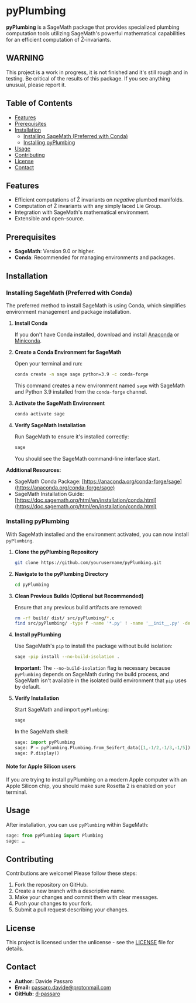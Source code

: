 # pyPlumbing

**pyPlumbing** is a SageMath package that provides specialized plumbing computation tools utilizing SageMath's powerful mathematical capabilities for an efficient computation of Ẑ-invariants.
## **WARNING**
This project is a work in progress, it is not finished and it's still rough and in testing. Be critical of the results of this package. If you see anything unusual, please report it.

## Table of Contents

- [Features](#features)
- [Prerequisites](#prerequisites)
- [Installation](#installation)
  - [Installing SageMath (Preferred with Conda)](#installing-sagemath-preferred-with-conda)
  - [Installing pyPlumbing](#installing-pyplumbing)
- [Usage](#usage)
- [Contributing](#contributing)
- [License](#license)
- [Contact](#contact)

## Features

- Efficient computations of Ẑ invariants on _negative_ plumbed manifolds.
- Computation of Ẑ invariants with any simply laced Lie Group.
- Integration with SageMath's mathematical environment.
- Extensible and open-source.

## Prerequisites

- **SageMath**: Version 9.0 or higher.
- **Conda**: Recommended for managing environments and packages.

## Installation

### Installing SageMath (Preferred with Conda)

The preferred method to install SageMath is using Conda, which simplifies environment management and package installation.

1. **Install Conda**

   If you don't have Conda installed, download and install [Anaconda](https://www.anaconda.com/products/distribution) or [Miniconda](https://docs.conda.io/en/latest/miniconda.html).

2. **Create a Conda Environment for SageMath**

   Open your terminal and run:

   ```bash
   conda create -n sage sage python=3.9 -c conda-forge
   ```

   This command creates a new environment named `sage` with SageMath and Python 3.9 installed from the `conda-forge` channel.

3. **Activate the SageMath Environment**

   ```bash
   conda activate sage
   ```

4. **Verify SageMath Installation**

   Run SageMath to ensure it's installed correctly:

   ```bash
   sage
   ```

   You should see the SageMath command-line interface start.

**Additional Resources:**

- SageMath Conda Package: [https://anaconda.org/conda-forge/sage](https://anaconda.org/conda-forge/sage)
- SageMath Installation Guide: [https://doc.sagemath.org/html/en/installation/conda.html](https://doc.sagemath.org/html/en/installation/conda.html)

### Installing pyPlumbing

With SageMath installed and the environment activated, you can now install `pyPlumbing`.

1. **Clone the pyPlumbing Repository**

   ```bash
   git clone https://github.com/yourusername/pyPlumbing.git
   ```

2. **Navigate to the pyPlumbing Directory**

   ```bash
   cd pyPlumbing
   ```

3. **Clean Previous Builds (Optional but Recommended)**

   Ensure that any previous build artifacts are removed:

   ```bash
   rm -rf build/ dist/ src/pyPlumbing/*.c
   find src/pyPlumbing/ -type f -name '*.py' ! -name '__init__.py' -delete
   ```

4. **Install pyPlumbing**

   Use SageMath's `pip` to install the package without build isolation:

   ```bash
   sage -pip install --no-build-isolation .
   ```

   **Important:** The `--no-build-isolation` flag is necessary because `pyPlumbing` depends on SageMath during the build process, and SageMath isn't available in the isolated build environment that `pip` uses by default.

5. **Verify Installation**

   Start SageMath and import `pyPlumbing`:

   ```bash
   sage
   ```

   In the SageMath shell:

   ```python
   sage: import pyPlumbing
   sage: P = pyPlumbing.Plumbing.from_Seifert_data([1,-1/2,-1/3,-1/5])
   sage: P.display()
   ```
#### Note for Apple Silicon users
    
If you are trying to install pyPlumbing on a modern Apple computer with an Apple Silicon chip, you should make sure Rosetta 2 is enabled on your terminal.

## Usage

After installation, you can use `pyPlumbing` within SageMath:

```python
sage: from pyPlumbing import Plumbing
sage: …
```

## Contributing

Contributions are welcome! Please follow these steps:

1. Fork the repository on GitHub.
2. Create a new branch with a descriptive name.
3. Make your changes and commit them with clear messages.
4. Push your changes to your fork.
5. Submit a pull request describing your changes.

## License

This project is licensed under the unlicense - see the [LICENSE](LICENSE) file for details.

## Contact

- **Author:** Davide Passaro
- **Email:** [passaro.davide@protonmail.com](mailto:passaro.davide@protonmail.com)
- **GitHub:** [d-passaro](https://github.com/d-passaro)
